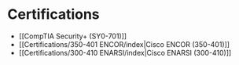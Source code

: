 
# Certifications
* [[CompTIA Security+ (SY0-701)]]
* [[Certifications/350-401 ENCOR/index|Cisco ENCOR (350-401)]]
* [[Certifications/300-410 ENARSI/index|Cisco ENARSI (300-410)]]